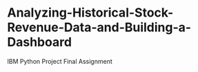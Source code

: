 # Analyzing-Historical-Stock-Revenue-Data-and-Building-a-Dashboard
IBM Python Project Final Assignment
